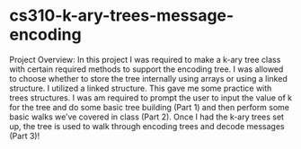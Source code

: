 # cs310-k-ary-trees-message-encoding

Project Overview:
In this project I was required to make a k-ary tree class with certain required methods to support the encoding tree. I was
allowed to choose whether to store the tree internally using arrays or using a linked structure. I utilized a linked structure.
This gave me some practice with trees structures. I was am required to prompt the user to input the value of k for the tree and
do some basic tree building (Part 1) and then perform some basic walks we’ve covered in class (Part 2). Once I had the k-ary trees
set up, the tree is used to walk through encoding trees and decode messages (Part 3)! 
